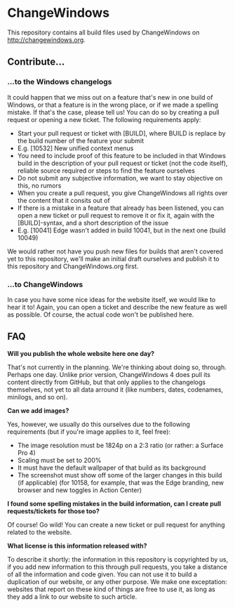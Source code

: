 # ChangeWindows

This repository contains all build files used by ChangeWindows on http://changewindows.org.

## Contribute...

### ...to the Windows changelogs
It could happen that we miss out on a feature that's new in one build of Windows, or that a feature is in the wrong place, or if we made a spelling mistake. If that's the case, please tell us! You can do so by creating a pull request or opening a new ticket. The following requirements apply:

- Start your pull request or ticket with [BUILD], where BUILD is replace by the build number of the feature your submit
 - E.g. [10532] New unified context menus
- You need to include proof of this feature to be included in that Windows build in the description of your pull request or ticket (not the code itself), reliable source required or steps to find the feature ourselves
- Do not submit any subjective information, we want to stay objective on this, no rumors
- When you create a pull request, you give ChangeWindows all rights over the content that it consits out of
- If there is a mistake in a feature that already has been listened, you can open a new ticket or pull request to remove it or fix it, again with the [BUILD]-syntax, and a short description of the issue
 - E.g. [10041] Edge wasn't added in build 10041, but in the next one (build 10049)
 
We would rather not have you push new files for builds that aren't covered yet to this repository, we'll make an initial draft ourselves and publish it to this repository and ChangeWindows.org first.

### ...to ChangeWindows
In case you have some nice ideas for the website itself, we would like to hear it to! Again, you can open a ticket and describe the new feature as well as possible. Of course, the actual code won't be published here.

## FAQ

**Will you publish the whole website here one day?**

That's not currently in the planning. We're thinking about doing so, through. Perhaps one day. Unlike prior version, ChangeWindows 4 does pull its content directly from GitHub, but that only applies to the changelogs themselves, not yet to all data arround it (like numbers, dates, codenames, minilogs, and so on).

**Can we add images?**

Yes, however, we usually do this ourselves due to the following requirements (but if you're image applies to it, feel free):
- The image resolution must be 1824p on a 2:3 ratio (or rather: a Surface Pro 4)
- Scaling must be set to 200%
- It must have the default wallpaper of that build as its background
- The screenshot must show off some of the larger changes in this build (if applicable) (for 10158, for example, that was the Edge branding, new browser and new toggles in Action Center)

**I found some spelling mistakes in the build information, can I create pull requests/tickets for those too?**

Of course! Go wild! You can create a new ticket or pull request for anything related to the website.

**What license is this information released with?**

To describe it shortly: the information in this repository is copyrighted by us, if you add new information to this through pull requests, you take a distance of all the information and code given. You can not use it to build a duplication of our website, or any other purpose. We make one exceptation: websites that report on these kind of things are free to use it, as long as they add a link to our website to such article.
